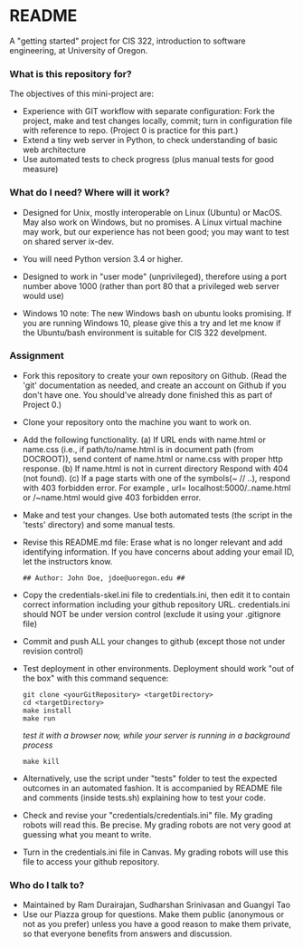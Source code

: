 # README #

A "getting started" project for CIS 322, introduction to software
engineering,  at University of Oregon.

### What is this repository for? ###

The objectives of this mini-project are:

  * Experience with GIT workflow with separate configuration:  Fork the project, make and test changes locally, commit;  turn in configuration file with reference to repo. (Project 0 is practice for this part.) 
  * Extend a tiny web server in Python, to check understanding of basic web architecture
  * Use automated tests to check progress (plus manual tests for good measure)

### What do I need?  Where will it work? ###

* Designed for Unix, mostly interoperable on Linux (Ubuntu) or MacOS. May also work on Windows, but no promises.  A Linux virtual machine may work, but our experience has not been good; you may want to test on shared server ix-dev.

* You will need Python version 3.4 or higher. 

* Designed to work in "user mode" (unprivileged), therefore using a port 
  number above 1000 (rather than port 80 that a privileged web server would use)

* Windows 10 note: The new Windows bash on ubuntu looks promising.
  If you are running Windows 10, please give this a try and let me
  know if the Ubuntu/bash environment is suitable for CIS 322
  develpment. 

### Assignment ###
* Fork this repository to create your own repository on Github.  (Read the 'git' documentation as needed, and create an account on Github if you don't have one. You should've already done finished this as part of Project 0.) 
* Clone your repository onto the machine you want to work on.
* Add the following functionality. (a) If URL ends with name.html or name.css (i.e., if path/to/name.html is in document path (from DOCROOT)), send content of name.html or name.css with proper http response. (b) If name.html is not in current directory Respond with 404 (not found). (c) If a page starts with one of the symbols(~ // ..), respond with 403 forbidden error. For example , url= localhost:5000/..name.html or /~name.html would give 403 forbidden error.
* Make and test your changes.  Use both automated tests (the script in
the 'tests' directory) and some manual tests.
* Revise this README.md file:  Erase what is no longer relevant and 
  add identifying information. If you have concerns about adding your email ID, let the instructors know.
  
  ~~~~
  ## Author: John Doe, jdoe@uoregon.edu ##
  ~~~~
  
* Copy the credentials-skel.ini file to credentials.ini, then edit it
  to contain correct information including your github repository
  URL.  credentials.ini should NOT be under version control (exclude
  it using your .gitignore file)
* Commit and push ALL your changes to github (except those not under 
  revision control)
* Test deployment in other environments.  Deployment 
  should work "out of the box" with this command sequence: 

  ~~~~
  git clone <yourGitRepository> <targetDirectory>
  cd <targetDirectory>
  make install
  make run
  ~~~~
  *test it with a browser now, while your server is
  running in a background process*

  ~~~~
  make kill 
  ~~~~
  
* Alternatively, use the script under "tests" folder to test the expected outcomes in an automated fashion. It is accompanied by README file and comments (inside tests.sh) explaining how to test your code.
* Check and revise your "credentials/credentials.ini" file.  My
  grading robots will read this. Be precise. My grading robots
  are not very good at guessing what you meant to write.
* Turn in the credentials.ini file in Canvas.  My grading robots will
  use this file to access your github repository.   

### Who do I talk to? ###

* Maintained by Ram Durairajan, Sudharshan Srinivasan and Guangyi Tao
* Use our Piazza group for questions. Make them public (anonymous or not as you prefer) unless you have a good reason to make them private, so that everyone benefits from answers and discussion. 
